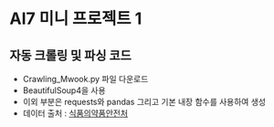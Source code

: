 <h1>AI7 미니 프로젝트 1</h1>

<h2>자동 크롤링 및 파싱 코드</h2>

- Crawling_Mwook.py 파일 다운로드
- BeautifulSoup4을 사용
- 이외 부분은 requests와 pandas 그리고 기본 내장 함수를 사용하여 생성
- 데이터 출처 : <a href="https://www.mfds.go.kr/index.do" target="_blank" title="새 창으로 열기">식품의약품안전처</a>
